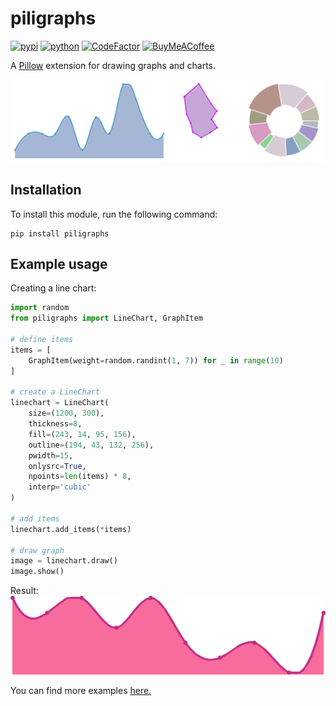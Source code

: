 # piligraphs
[![pypi](https://img.shields.io/pypi/v/piligraphs)](https://pypi.org/project/piligraphs)
[![python](https://img.shields.io/badge/python-3.11-blue)](https://www.python.org/downloads)
[![CodeFactor](https://www.codefactor.io/repository/github/eeemoon/piligraphs/badge)](https://www.codefactor.io/repository/github/eeemoon/piligraphs)
[![BuyMeACoffee](https://img.shields.io/badge/support-yellow)](https://www.buymeacoffee.com/eeemoon)

A [Pillow](https://github.com/python-pillow/Pillow) extension for drawing graphs and charts.

![](examples/images/allgraphs.png)

## Installation
To install this module, run the following command:
```
pip install piligraphs
```

## Example usage
Creating a line chart:
```python
import random
from piligraphs import LineChart, GraphItem

# define items
items = [
    GraphItem(weight=random.randint(1, 7)) for _ in range(10)
]

# create a LineChart
linechart = LineChart(
    size=(1200, 300),
    thickness=8,
    fill=(243, 14, 95, 156),
    outline=(194, 43, 132, 256),
    pwidth=15,
    onlysrc=True,
    npoints=len(items) * 8,
    interp='cubic'
)

# add items
linechart.add_items(*items)

# draw graph
image = linechart.draw()
image.show()
```
Result:
![](examples/images/linegraph.png)

You can find more examples [here.](examples/)
